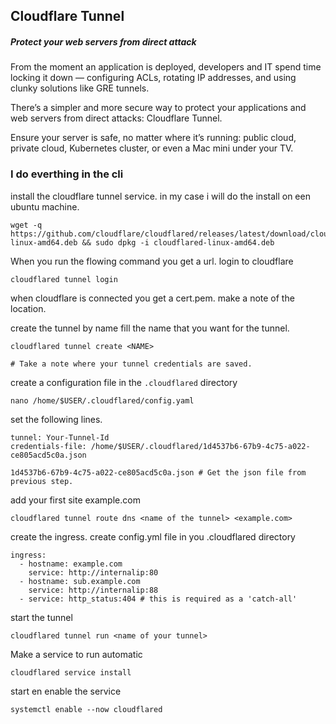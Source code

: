 ## Cloudflare Tunnel
##### Protect your web servers from direct attack

From the moment an application is deployed, developers and IT spend time locking it down — configuring ACLs, rotating IP addresses, and using clunky solutions like GRE tunnels.

There’s a simpler and more secure way to protect your applications and web servers from direct attacks: Cloudflare Tunnel.

Ensure your server is safe, no matter where it’s running: public cloud, private cloud, Kubernetes cluster, or even a Mac mini under your TV.

### I do everthing in the cli


install the cloudflare tunnel service.
in my case i will do the install on een ubuntu machine.

```
wget -q https://github.com/cloudflare/cloudflared/releases/latest/download/cloudflared-linux-amd64.deb && sudo dpkg -i cloudflared-linux-amd64.deb
```

When you run the flowing command you get a url. login to cloudflare
```
cloudflared tunnel login
```

when cloudflare is connected you get a cert.pem.
make a note of the location.

create the tunnel
by name fill the name that you want for the tunnel.

```
cloudflared tunnel create <NAME>

# Take a note where your tunnel credentials are saved.
```

create a configuration file in the `.cloudflared` directory
```
nano /home/$USER/.cloudflared/config.yaml
```


set the following lines.
```
tunnel: Your-Tunnel-Id
credentials-file: /home/$USER/.cloudflared/1d4537b6-67b9-4c75-a022-ce805acd5c0a.json  

1d4537b6-67b9-4c75-a022-ce805acd5c0a.json # Get the json file from previous step.
```

add your first site example.com

```
cloudflared tunnel route dns <name of the tunnel> <example.com>
```

create the ingress.
create config.yml file in you .cloudflared directory

```
ingress:
  - hostname: example.com 
    service: http://internalip:80
  - hostname: sub.example.com
    service: http://internalip:88
  - service: http_status:404 # this is required as a 'catch-all'
```

start the tunnel

```
cloudflared tunnel run <name of your tunnel>
```

Make a service to run automatic

```
cloudflared service install
```

start en enable the service

```
systemctl enable --now cloudflared
```